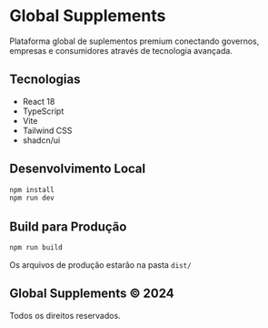 # Global Supplements

Plataforma global de suplementos premium conectando governos, empresas e consumidores através de tecnologia avançada.

## Tecnologias

- React 18
- TypeScript
- Vite
- Tailwind CSS
- shadcn/ui

## Desenvolvimento Local

```bash
npm install
npm run dev
```

## Build para Produção

```bash
npm run build
```

Os arquivos de produção estarão na pasta `dist/`

## Global Supplements © 2024

Todos os direitos reservados.
